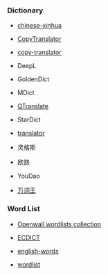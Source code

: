 ### Dictionary

- [chinese-xinhua](https://github.com/pwxcoo/chinese-xinhua)

- [CopyTranslator](https://github.com/CopyTranslator/CopyTranslator)

- [copy-translator](https://github.com/zu1k/copy-translator)

- DeepL

- GoldenDict

- MDict

- [QTranslate](https://quest-app.appspot.com/)

- StarDict

- [translator](https://github.com/skywind3000/translator)

- 灵格斯

- 欧路

- YouDao

- [万词王](https://github.com/thunlp/WantWords)

### Word List

- [Openwall wordlists collection](https://www.openwall.com/wordlists/)

- [ECDICT](https://github.com/skywind3000/ECDICT)

- [english-words](https://github.com/dwyl/english-words)

- [wordlist](http://www-personal.umich.edu/~jlawler/wordlist)
